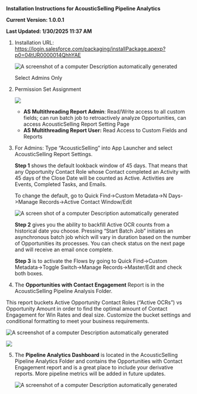 **Installation Instructions for AcousticSelling Pipeline Analytics**

**Current Version: 1.0.0.1**

**Last Updated: 1/30/2025 11:37 AM**

1.  Installation URL: <https://login.salesforce.com/packaging/installPackage.apexp?p0=04tUR0000014QhhYAE>

    ![A screenshot of a computer Description automatically generated](media/860442c3634621ffe0afec886a5943c1.png)

    Select Admins Only

2.  Permission Set Assignment

    ![](media/03a1d33c721c3212b83a99dc30371fce.png)

    -   **AS Multithreading Report Admin**: Read/Write access to all custom fields; can run batch job to retroactively analyze Opportunities, can access AcousticSelling Report Setting Page
    -   **AS Multithreading Report User:** Read Access to Custom Fields and Reports
3.  For Admins: Type “AcousticSelling” into App Launcher and select AcousticSelling Report Settings.

    **Step 1** shows the default lookback window of 45 days. That means that any Opportunity Contact Role whose Contact completed an Activity with 45 days of the Close Date will be counted as Active. Activities are Events, Completed Tasks, and Emails.

    To change the default, go to Quick Find-\>Custom Metadata-\>N Days-\>Manage Records-\>Active Contact Window/Edit

    ![A screen shot of a computer Description automatically generated](media/1d4e8b9de4d25d706be842b56bb7b552.png)

    **Step 2** gives you the ability to backfill Active OCR counts from a historical date you choose. Pressing “Start Batch Job” initiates an asynchronous batch job which will vary in duration based on the number of Opportunities its processes. You can check status on the next page and will receive an email once complete.

    **Step 3** is to activate the Flows by going to Quick Find-\>Custom Metadata-\>Toggle Switch-\>Manage Records-\>Master/Edit and check both boxes.

4.  The **Opportunities with Contact Engagement** Report is in the AcousticSelling Pipeline Analysis Folder.

This report buckets Active Opportunity Contact Roles (“Active OCRs”) vs Opportunity Amount in order to find the optimal amount of Contact Engagement for Win Rates and deal size. Customize the bucket settings and conditional formatting to meet your business requirements.

![A screenshot of a computer Description automatically generated](media/d439eaeec59a30f349b7833bbaf6938b.png)

![](media/b0efbc10f73184d7041f86847c28342b.png)

5.  The **Pipeline Analytics Dashboard** is located in the AcousticSelling Pipeline Analytics Folder and contains the Opportunities with Contact Engagement report and is a great place to include your derivative reports. More pipeline metrics will be added in future updates.

    ![A screenshot of a computer Description automatically generated](media/16cda3563f3beef4525f9e03400c180b.png)
